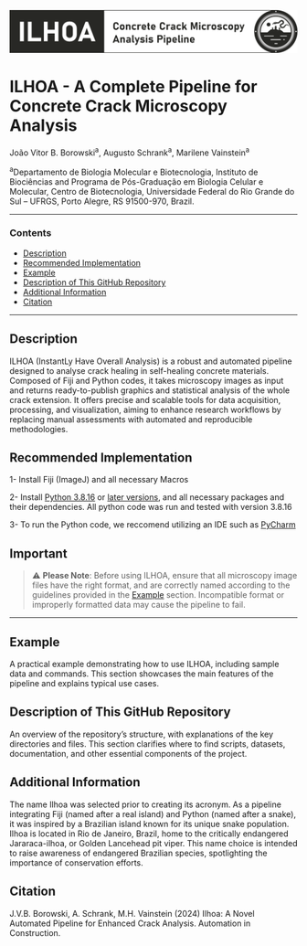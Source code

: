 ![Pipeline Diagram](logo_ILHOA.png)

# **ILHOA - A Complete Pipeline for Concrete Crack Microscopy Analysis**

João Vitor B. Borowski<sup>a</sup>, Augusto Schrank<sup>a</sup>, Marilene Vainstein<sup>a</sup>  

<sup>a</sup>Departamento de Biologia Molecular e Biotecnologia, Instituto de Biociências and Programa de Pós-Graduação em Biologia Celular e Molecular, Centro de Biotecnologia, Universidade Federal do Rio Grande do Sul – UFRGS, Porto Alegre, RS 91500-970, Brazil.

---

### **Contents**
- [Description](#description)
- [Recommended Implementation](#recommended-implementation)
- [Example](#example)
- [Description of This GitHub Repository](#description-of-this-github-repository)
- [Additional Information](#additional-information)
- [Citation](#citation)

---

## **Description** 
ILHOA (InstantLy Have Overall Analysis) is a robust and automated pipeline designed to analyse crack healing in self-healing concrete materials. Composed of Fiji and Python codes, it takes microscopy images as input and returns ready-to-publish graphics and statistical analysis of the whole crack extension. It offers precise and scalable tools for data acquisition, processing, and visualization, aiming to enhance research workflows by replacing manual assessments with automated and reproducible methodologies. 

## **Recommended Implementation**
1- Install Fiji (ImageJ) and all necessary Macros 

2- Install [Python 3.8.16](https://www.python.org/downloads/release/python-3816/) or [later versions](https://www.python.org/downloads/), and all necessary packages and their dependencies. All python code was run and tested with version 3.8.16

3- To run the Python code, we reccomend utilizing an IDE such as [PyCharm](https://www.jetbrains.com/pycharm/download/?section=windows)

## **Important**
> ⚠️ **Please Note**: Before using ILHOA, ensure that all microscopy image files have the right format, and are correctly named according to the guidelines provided in the [Example](#example) section. Incompatible format or improperly formatted data may cause the pipeline to fail. 

---


## **Example**
A practical example demonstrating how to use ILHOA, including sample data and commands. This section showcases the main features of the pipeline and explains typical use cases.

## **Description of This GitHub Repository**
An overview of the repository’s structure, with explanations of the key directories and files. This section clarifies where to find scripts, datasets, documentation, and other essential components of the project.

## **Additional Information**
The name Ilhoa was selected prior to creating its acronym. As a pipeline integrating Fiji (named after a real island) and Python (named after a snake), it was inspired by a Brazilian island known for its unique snake population. Ilhoa is located in Rio de Janeiro, Brazil, home to the critically endangered Jararaca-ilhoa, or Golden Lancehead pit viper. This name choice is intended to raise awareness of endangered Brazilian species, spotlighting the importance of conservation efforts.

## **Citation**
J.V.B. Borowski, A. Schrank, M.H. Vainstein (2024) Ilhoa: A Novel Automated Pipeline for Enhanced Crack Analysis. Automation in Construction.
